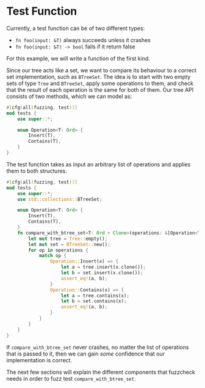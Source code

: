 # Test Function

Currently, a test function can be of two different types:
* `fn foo(input: &T)` always succeeds unless it crashes
* `fn foo(input: &T) -> bool` fails if it return false

For this example, we will write a function of the first kind.

Since our tree acts like a set, we want to compare its behaviour to a correct set implementation, such
as `BTreeSet`. The idea is to start with two empty sets of type `Tree` and `BTreeSet`, apply some 
operations to them, and check that the result of each operation is the same for both of them. Our tree 
API consists of two methods, which we can model as:
```rust ignore
#[cfg(all(fuzzing, test))]
mod tests {
    use super::*;

    enum Operation<T: Ord> {
        Insert(T),
        Contains(T),
    }
}
```
The test function takes as input an arbitrary list of operations and applies them to both structures.
```rust ignore
#[cfg(all(fuzzing, test))]
mod tests {
    use super::*;
    use std::collections::BTreeSet;

    enum Operation<T: Ord> {
        Insert(T),
        Contains(T),
    }
    fn compare_with_btree_set<T: Ord + Clone>(operations: &[Operation<T>]) {
        let mut tree = Tree::empty();
        let mut set = BTreeSet::new();
        for op in operations {
            match op {
                Operation::Insert(x) => {
                    let a = tree.insert(x.clone());
                    let b = set.insert(x.clone());
                    assert_eq!(a, b);
                }
                Operation::Contains(x) => {
                    let a = tree.contains(x);
                    let b = set.contains(x);
                    assert_eq!(a, b);
                }
            }
        }
    }
}
```
If `compare_with_btree_set` never crashes, no matter the list of operations
that is passed to it, then we can gain _some_ confidence that our 
implementation is correct.

The next few sections will explain the different components that fuzzcheck
needs in order to fuzz test `compare_with_btree_set`.
